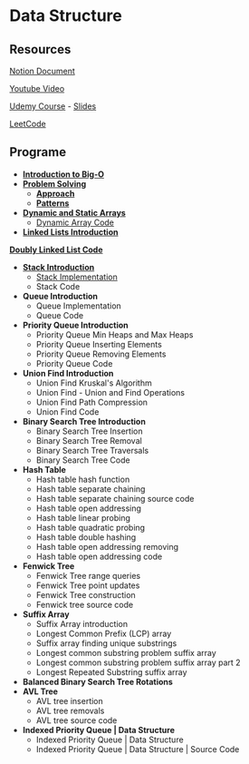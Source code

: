 # Data Structure

## Resources
[Notion Document](https://www.notion.so/Data-Structure-2521bcd19f56804fb107cc70220d46c3?source=copy_link)

[Youtube Video](https://www.youtube.com/watch?v=RBSGKlAvoiM)

[Udemy Course](https://www.udemy.com/course/js-algorithms-and-data-structures-masterclass/)
    - [Slides](https://cs.slides.com/colt_steele)

[LeetCode](https://leetcode.com/u/RoBoCRR/)

## Programe

- [**Introduction to Big-O**](/Courses/BigONotation/)
- [**Problem Solving**](/Courses/ProblemSolving/)
    - [**Approach**](/Courses/ProblemSolving/Approach/)
    - [**Patterns**](/Courses/ProblemSolving/Patterns/)
- [**Dynamic and Static Arrays**](/Courses/Static&DynamicArray/)
    - [Dynamic Array Code](/Courses/Static&DynamicArray/source.java)
- [**Linked Lists Introduction**](/Courses/LinkedList/)

[**Doubly Linked List Code**](/Courses/LinkedList/source.java)

- [**Stack Introduction**](/Courses/Stack/)
    - [Stack Implementation](/Courses/Stack/problem.ts)
    - Stack Code
- **Queue Introduction**
    - Queue Implementation
    - Queue Code
- **Priority Queue Introduction**
    - Priority Queue Min Heaps and Max Heaps
    - Priority Queue Inserting Elements
    - Priority Queue Removing Elements
    - Priority Queue Code
- **Union Find Introduction**
    - Union Find Kruskal's Algorithm
    - Union Find - Union and Find Operations
    - Union Find Path Compression
    - Union Find Code
- **Binary Search Tree Introduction**
    - Binary Search Tree Insertion
    - Binary Search Tree Removal
    - Binary Search Tree Traversals
    - Binary Search Tree Code
- **Hash Table**
    - Hash table hash function
    - Hash table separate chaining
    - Hash table separate chaining source code
    - Hash table open addressing
    - Hash table linear probing
    - Hash table quadratic probing
    - Hash table double hashing
    - Hash table open addressing removing
    - Hash table open addressing code
- **Fenwick Tree**
    - Fenwick Tree range queries
    - Fenwick Tree point updates
    - Fenwick Tree construction
    - Fenwick tree source code
- **Suffix Array**
    - Suffix Array introduction
    - Longest Common Prefix (LCP) array
    - Suffix array finding unique substrings
    - Longest common substring problem suffix array
    - Longest common substring problem suffix array part 2
    - Longest Repeated Substring suffix array
- **Balanced Binary Search Tree Rotations**
- **AVL Tree**
    - AVL tree insertion
    - AVL tree removals
    - AVL tree source code
- **Indexed Priority Queue | Data Structure**
    - Indexed Priority Queue | Data Structure
    - Indexed Priority Queue | Data Structure | Source Code